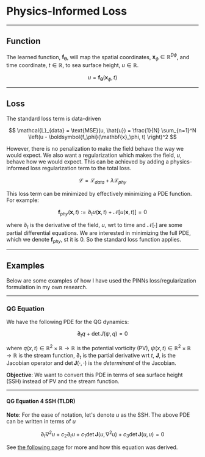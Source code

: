 # Physics-Informed Loss


---
## Function

The learned function, $\boldsymbol{f_\theta}$, will map the spatial coordinates, $\mathbf{x}_\phi \in \mathbb{R}^{D\phi}$, and time coordinate, $t \in \mathbb{R}$, to sea surface height, $u \in \mathbb{R}$.

$$
u = \boldsymbol{f_\theta}(\mathbf{x}_\phi, t)
$$

---
## Loss

The standard loss term is data-driven

$$
\mathcal{L}_{data} = \text{MSE}(u, \hat{u}) = \frac{1}{N} \sum_{n=1}^N  \left(u - \boldsymbol{f_\phi}(\mathbf{x}_\phi, t) \right)^2
$$

However, there is no penalization to make the field behave the way we would expect. We also want a regularization which makes the field, $u$, behave how we would expect. This can be achieved by adding a physics-informed loss regularization term to the total loss.

$$
\mathcal{L} = \mathcal{L}_{data} + \lambda \mathcal{L}_{phy}
$$

This loss term can be minimized by effectively minimizing a PDE function. For example:

$$
\boldsymbol{f}_{phy}(\mathbf{x},t):= \partial_t u(\mathbf{x},t) + \mathcal{N}[u(\mathbf{x},t)] = 0
$$

where $\partial_t$ is the derivative of the field, $u$, wrt to time and $\mathcal{N}[\cdot]$ are some partial differential equations. We are interested in minimizing the full PDE, which we denote $\boldsymbol{f}_{phy}$, st it is 0. So the standard loss function applies.

---
## Examples

Below are some examples of how I have used the PINNs loss/regularization formulation in my own research.

---
### QG Equation

We have the following PDE for the QG dynamics:

$$
\partial_t q + \det J(\psi, q) = 0
$$

where $q(x,t) \in \mathbb{R}^2 \times \mathbb{R} \rightarrow \mathbb{R}$ is the potential vorticity (PV), $\psi(x,t) \in \mathbb{R}^2 \times \mathbb{R} \rightarrow \mathbb{R}$ is the stream function, $\partial_t$ is the partial derivative wrt $t$, $\boldsymbol{J}$, is the Jacobian operator and $\det \boldsymbol{J}(\cdot,\cdot)$ is the *determinant* of the Jacobian.

**Objective**: We want to convert this PDE in terms of sea surface height (SSH) instead of PV and the stream function.

---
#### QG Equation 4 SSH (TLDR)


**Note**: For the ease of notation, let's denote $u$ as the SSH. The above PDE can be written in terms of $u$

$$
\partial_t \nabla^2 u + c_2 \partial_t u + c_1\det \boldsymbol{J}(u, \nabla^2 u) +  c_3 \det \boldsymbol{J}(u, u) = 0
$$

See [the following page](./qg.md) for more and how this equation was derived.
